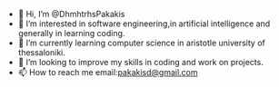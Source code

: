 - 👋 Hi, I’m @DhmhtrhsPakakis
- 👀 I’m interested in software engineering,in artificial intelligence and generally in learning coding.
- 🌱 I’m currently learning computer science in aristotle university of thessaloniki.
- 💞️ I’m looking to improve my skills in coding and work on projects.
- 📫 How to reach me email:pakakisd@gmail.com

<!---
DhmhtrhsPakakis/DhmhtrhsPakakis is a ✨ special ✨ repository because its `README.md` (this file) appears on your GitHub profile.
You can click the Preview link to take a look at your changes.
--->
